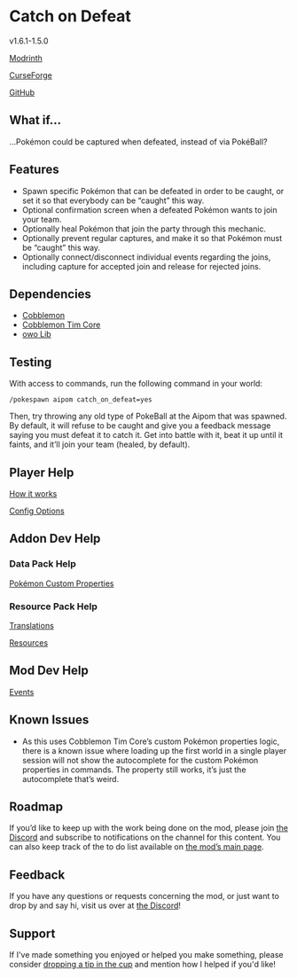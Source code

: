 # Catch on Defeat

v1.6.1-1.5.0

[Modrinth](https://modrinth.com/mod/cobblemon-catch-on-defeat)

[CurseForge](https://www.curseforge.com/minecraft/mc-mods/cobblemon-catch-on-defeat)

[GitHub](https://github.com/timinc-cobble/cobblemon-catch-on-defeat)

## What if…

…Pokémon could be captured when defeated, instead of via PokéBall?

## Features

- Spawn specific Pokémon that can be defeated in order to be caught, or set it so that everybody can be “caught” this way.
- Optional confirmation screen when a defeated Pokémon wants to join your team.
- Optionally heal Pokémon that join the party through this mechanic.
- Optionally prevent regular captures, and make it so that Pokémon must be “caught” this way.
- Optionally connect/disconnect individual events regarding the joins, including capture for accepted join and release for rejected joins.

## Dependencies

- [Cobblemon](https://www.notion.so/Cobblemon-22157e0d4afd80a49896c70a775a3c7f?pvs=21)
- [Cobblemon Tim Core](https://www.notion.so/Tim-Core-22057e0d4afd809b9c02e78f26805376?pvs=21)
- [owo Lib](https://modrinth.com/mod/owo-lib)

## Testing

With access to commands, run the following command in your world:

`/pokespawn aipom catch_on_defeat=yes`

Then, try throwing any old type of PokeBall at the Aipom that was spawned. By default, it will refuse to be caught and give you a feedback message saying you must defeat it to catch it. Get into battle with it, beat it up until it faints, and it’ll join your team (healed, by default).

## Player Help

[How it works](https://www.notion.so/How-it-works-24557e0d4afd803696f7e293cdafed86?pvs=21)

[Config Options](https://www.notion.so/Config-Options-24557e0d4afd80fb97abd56636c27a86?pvs=21)

## Addon Dev Help

### Data Pack Help

[Pokémon Custom Properties](https://www.notion.so/Pok-mon-Custom-Properties-24557e0d4afd80908ee2f95089348671?pvs=21)

### Resource Pack Help

[Translations](https://www.notion.so/Translations-24557e0d4afd8032a3ffeac565e8fe51?pvs=21)

[Resources](https://www.notion.so/Resources-24557e0d4afd80fc8deacff74fef78ea?pvs=21)

## Mod Dev Help

[Events](https://www.notion.so/Events-24557e0d4afd8007bd1ecfb6d17704bb?pvs=21)

## Known Issues

- As this uses Cobblemon Tim Core’s custom Pokémon properties logic, there is a known issue where loading up the first world in a single player session will not show the autocomplete for the custom Pokémon properties in commands. The property still works, it’s just the autocomplete that’s weird.

## Roadmap

If you’d like to keep up with the work being done on the mod, please join [the Discord](https://discord.com/invite/WKAR27SdSv) and subscribe to notifications on the channel for this content. You can also keep track of the to do list available on [the mod’s main page](https://www.notion.so/Catch-On-Defeat-21d57e0d4afd803b8458e012ecbfdc6c?pvs=21).

## Feedback

If you have any questions or requests concerning the mod, or just want to drop by and say hi, visit us over at [the Discord](https://discord.com/invite/WKAR27SdSv)!

## Support

If I've made something you enjoyed or helped you make something, please consider [dropping a tip in the cup](https://ko-fi.com/timsminecraftmods) and mention how I helped if you'd like!